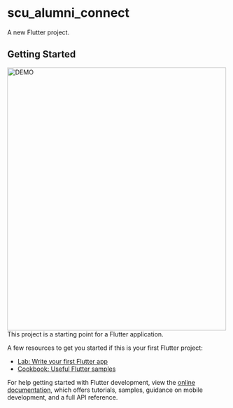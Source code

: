 # scu_alumni_connect

A new Flutter project.

## Getting Started
<img src="https://github.com/aja512/scu_alumni_connect/blob/main/screenshots/demo.gif" alt="DEMO" width="500" height="600">
<!-- ![Demo Video](https://github.com/aja512/scu_alumni_connect/blob/main/screenshots/demo.gif)
 -->
This project is a starting point for a Flutter application.

A few resources to get you started if this is your first Flutter project:

- [Lab: Write your first Flutter app](https://docs.flutter.dev/get-started/codelab)
- [Cookbook: Useful Flutter samples](https://docs.flutter.dev/cookbook)

For help getting started with Flutter development, view the
[online documentation](https://docs.flutter.dev/), which offers tutorials,
samples, guidance on mobile development, and a full API reference.
